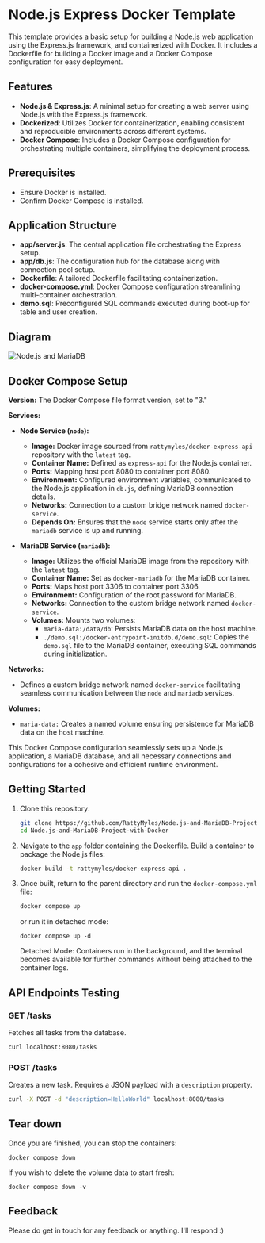 # Node.js Express Docker Template
This template provides a basic setup for building a Node.js web application using the Express.js framework, and containerized with Docker. It includes a Dockerfile for building a Docker image and a Docker Compose configuration for easy deployment.

## Features
- **Node.js & Express.js**: A minimal setup for creating a web server using Node.js with the Express.js framework.
- **Dockerized**: Utilizes Docker for containerization, enabling consistent and reproducible environments across different systems.
- **Docker Compose**: Includes a Docker Compose configuration for orchestrating multiple containers, simplifying the deployment process.

## Prerequisites
- Ensure Docker is installed.
- Confirm Docker Compose is installed.

## Application Structure
- **app/server.js**: The central application file orchestrating the Express setup.
- **app/db.js**: The configuration hub for the database along with connection pool setup.
- **Dockerfile**: A tailored Dockerfile facilitating containerization.
- **docker-compose.yml**: Docker Compose configuration streamlining multi-container orchestration.
- **demo.sql**: Preconfigured SQL commands executed during boot-up for table and user creation.

## Diagram

![Node.js and MariaDB](https://github.com/RattyMyles/Node.js-and-MariaDB-Project-with-Docker/assets/9049829/5491e299-dfcd-4778-896b-41892efcfc2c)

## Docker Compose Setup
**Version:** The Docker Compose file format version, set to "3."

**Services:**
- **Node Service (`node`):**
  - **Image:** Docker image sourced from `rattymyles/docker-express-api` repository with the `latest` tag.
  - **Container Name:** Defined as `express-api` for the Node.js container.
  - **Ports:** Mapping host port 8080 to container port 8080.
  - **Environment:** Configured environment variables, communicated to the Node.js application in `db.js`, defining MariaDB connection details.
  - **Networks:** Connection to a custom bridge network named `docker-service`.
  - **Depends On:** Ensures that the `node` service starts only after the `mariadb` service is up and running.

- **MariaDB Service (`mariadb`):**
  - **Image:** Utilizes the official MariaDB image from the repository with the `latest` tag.
  - **Container Name:** Set as `docker-mariadb` for the MariaDB container.
  - **Ports:** Maps host port 3306 to container port 3306.
  - **Environment:** Configuration of the root password for MariaDB.
  - **Networks:** Connection to the custom bridge network named `docker-service`.
  - **Volumes:** Mounts two volumes:
    - `maria-data:/data/db`: Persists MariaDB data on the host machine.
    - `./demo.sql:/docker-entrypoint-initdb.d/demo.sql`: Copies the `demo.sql` file to the MariaDB container, executing SQL commands during initialization.

**Networks:**
- Defines a custom bridge network named `docker-service` facilitating seamless communication between the `node` and `mariadb` services.

**Volumes:**
- `maria-data:` Creates a named volume ensuring persistence for MariaDB data on the host machine.

This Docker Compose configuration seamlessly sets up a Node.js application, a MariaDB database, and all necessary connections and configurations for a cohesive and efficient runtime environment.

## Getting Started

1. Clone this repository:

    ```bash
    git clone https://github.com/RattyMyles/Node.js-and-MariaDB-Project-with-Docker.git
    cd Node.js-and-MariaDB-Project-with-Docker
    ```

2. Navigate to the `app` folder containing the Dockerfile. Build a container to package the Node.js files:

    ```bash
    docker build -t rattymyles/docker-express-api .
    ```

3. Once built, return to the parent directory and run the `docker-compose.yml` file:

    ```bash
    docker compose up
    ```
    or run it in detached mode:
   ```
   docker compose up -d
   ```
   Detached Mode: Containers run in the background, and the terminal becomes available for further commands without being attached to the container logs.

## API Endpoints Testing

### GET /tasks
Fetches all tasks from the database.

```bash
curl localhost:8080/tasks
```

### POST /tasks
Creates a new task. Requires a JSON payload with a `description` property.

```bash
curl -X POST -d "description=HelloWorld" localhost:8080/tasks
```


## Tear down
Once you are finished, you can stop the containers:
```
docker compose down
```
If you wish to delete the volume data to start fresh:
```
docker compose down -v
```

## Feedback
Please do get in touch for any feedback or anything. I'll respond :)
